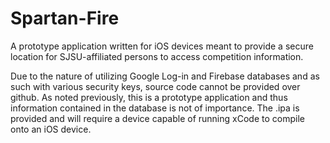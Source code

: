 # Spartan-Fire
A prototype application written for iOS devices meant to provide a secure location for SJSU-affiliated persons to access competition information.


Due to the nature of utilizing Google Log-in and Firebase databases and as such with various security keys, source code cannot be provided over github. As noted previously, this is a prototype application and thus information contained in the database is not of importance. The .ipa is provided and will require a device capable of running xCode to compile onto an iOS device.
